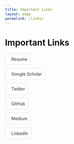 ```yaml
---
title: Important Links
layout: page
permalink: /links/
---
```


# Important Links

<style>
  .link-list {
    list-style-type: none;
    padding: 0;
  }
  .link-item {
    margin-bottom: 10px;
  }
  .link-item a {
    display: inline-block;
    padding: 10px;
    border: 1px solid #ddd;
    border-radius: 5px;
    text-decoration: none;
    color: #333;
    transition: background-color 0.3s;
  }
  .link-item a:hover {
    background-color: #f0f0f0;
  }
  .link-item i {
    margin-right: 10px;
    width: 20px;
    text-align: center;
  }
</style>

<ul class="link-list">
  <li class="link-item">
    <a href="https://drive.google.com/drive/u/1/folders/1dBA3fQHeeIlifONIuSzaO_WFGTCpyiu5" target="_blank">
      <i class="fas fa-file-pdf"></i> Resume
    </a>
  </li>
  <li class="link-item">
    <a href="https://scholar.google.com/citations?hl=en&authuser=1&user=4iXjBjoAAAAJ" target="_blank">
      <i class="fas fa-graduation-cap"></i> Google Scholar
    </a>
  </li>
  <li class="link-item">
    <a href="https://twitter.com/ashu_1069" target="_blank">
      <i class="fab fa-twitter"></i> Twitter
    </a>
  </li>
  <li class="link-item">
    <a href="https://github.com/ashu1069" target="_blank">
      <i class="fab fa-github"></i> GitHub
    </a>
  </li>
  <li class="link-item">
    <a href="https://medium.com/@ashu1069" target="_blank">
      <i class="fab fa-medium"></i> Medium
    </a>
  </li>
  <li class="link-item">
    <a href="https://www.linkedin.com/in/ashutoshkumar1069/" target="_blank">
      <i class="fab fa-linkedin"></i> LinkedIn
    </a>
  </li>
</ul>